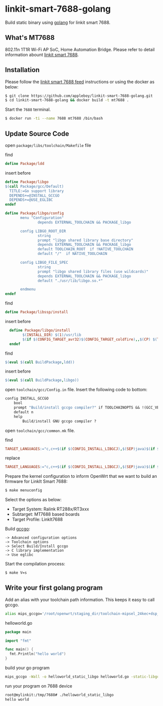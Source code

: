 # linkit-smart-7688-golang

Build static binary using [golang](https://golang.org/) for linkit smart 7688.

## What's MT7688

802.11n 1T1R Wi-Fi AP SoC, Home Automation Bridge. Please refer to detail information abount [linkit smart 7688](http://www.mediatek.com/en/products/connectivity/wifi/home-network/wifi-ap/mt7688ka/).

## Installation

Please follow the [linkit smart 7688 feed](https://github.com/MediaTek-Labs/linkit-smart-7688-feed) instructions or using the docker as below:

```bash
$ git clone https://github.com/appleboy/linkit-smart-7688-golang.git
$ cd linkit-smart-7688-golang && docker build -t mt7688 .
```

Start the `7688` terminal.

```bash
$ docker run -ti --name 7688 mt7688 /bin/bash
```

## Update Source Code

open `package/libs/toolchain/Makefile` file

find

```makefile
define Package/ldd
```

insert before

```makefile
define Package/libgo
$(call Package/gcc/Default)
  TITLE:=Go support library
  DEPENDS+=@INSTALL_GCCGO
  DEPENDS+=@USE_EGLIBC
endef

define Package/libgo/config
       menu "Configuration"
               depends EXTERNAL_TOOLCHAIN && PACKAGE_libgo

       config LIBGO_ROOT_DIR
               string
               prompt "libgo shared library base directory"
               depends EXTERNAL_TOOLCHAIN && PACKAGE_libgo
               default TOOLCHAIN_ROOT  if !NATIVE_TOOLCHAIN
               default "/"  if NATIVE_TOOLCHAIN

       config LIBGO_FILE_SPEC
               string
               prompt "libgo shared library files (use wildcards)"
               depends EXTERNAL_TOOLCHAIN && PACKAGE_libgo
               default "./usr/lib/libgo.so.*"

       endmenu
endef
```

find

```makefile
define Package/libssp/install
```

insert before

```makefile
  define Package/libgo/install
        $(INSTALL_DIR) $(1)/usr/lib
        $(if $(CONFIG_TARGET_avr32)$(CONFIG_TARGET_coldfire),,$(CP) $(TOOLCHAIN_DIR)/lib/libgo.so.* $(1)/usr/lib/)
  endef
```

find

```makefile
$(eval $(call BuildPackage,ldd))
```

insert before

```makefile
$(eval $(call BuildPackage,libgo))
```

open `toolchain/gcc/Config.in` file. Insert the following code to bottom:

```makefile
config INSTALL_GCCGO
    bool
    prompt "Build/install gccgo compiler?" if TOOLCHAINOPTS && !(GCC_VERSION_4_6 || GCC_VERSION_4_6_LINARO)
    default n
    help
        Build/install GNU gccgo compiler ?
```

open `toolchain/gcc/common.mk` file.

find

```makefile
TARGET_LANGUAGES:="c,c++$(if $(CONFIG_INSTALL_LIBGCJ),$(SEP)java)$(if $(CONFIG_INSTALL_GFORTRAN),$(SEP)fortran)"
```

replace

```makefile
TARGET_LANGUAGES:="c,c++$(if $(CONFIG_INSTALL_LIBGCJ),$(SEP)java)$(if $(CONFIG_INSTALL_GFORTRAN),$(SEP)fortran)$(if $(CONFIG_INSTALL_GCCGO),$(SEP)go)"
```

Prepare the kernel configuration to inform OpenWrt that we want to build an firmware for LinkIt Smart 7688:

```bash
$ make menuconfig
```

Select the options as below:

* Target System: Ralink RT288x/RT3xxx
* Subtarget: MT7688 based boards
* Target Profile: LinkIt7688

Build [gccgo](https://golang.org/doc/install/gccgo):

```
-> Advanced configuration options
-> Toolchain options
-> Select Build/Install gccgo
-> C library implementation
-> Use eglibc
```

Start the compilation process:

```bash
$ make V=s
```

## Write your first golang program

Add an alias with your toolchain path information. This keeps it easy to call gccgo.

```bash
alias mips_gccgo='/root/openwrt/staging_dir/toolchain-mipsel_24kec+dsp_gcc-4.8-linaro_glibc-2.19/bin/mipsel-openwrt-linux-gccgo -Wl,-R,/root/openwrt/staging_dir/toolchain-mipsel_24kec+dsp_gcc-4.8-linaro_glibc-2.19/lib/gcc/mipsel-openwrt-linux-gnu/4.8.3 -L /root/openwrt/staging_dir/toolchain-mipsel_24kec+dsp_gcc-4.8-linaro_glibc-2.19/lib'
```

helloworld.go

```go
package main

import "fmt"

func main() {
  fmt.Println("hello world")
}
```

build your go program

```bash
mips_gccgo -Wall -o helloworld_static_libgo helloworld.go -static-libgo
```

run your program on 7688 device

```bash
root@mylinkit:/tmp/7688# ./helloworld_static_libgo
hello world
```
